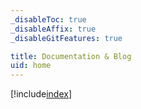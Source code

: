 ```yaml
---
_disableToc: true
_disableAffix: true
_disableGitFeatures: true

title: Documentation & Blog
uid: home
---
```

[!include[index](index.html)]
